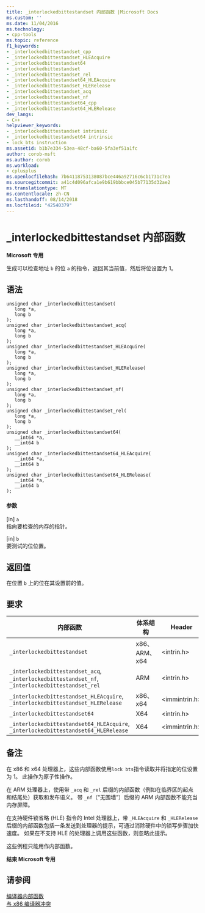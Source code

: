 ```yaml
---
title: _interlockedbittestandset 内部函数 |Microsoft Docs
ms.custom: ''
ms.date: 11/04/2016
ms.technology:
- cpp-tools
ms.topic: reference
f1_keywords:
- _interlockedbittestandset_cpp
- _interlockedbittestandset_HLEAcquire
- _interlockedbittestandset64
- _interlockedbittestandset
- _interlockedbittestandset_rel
- _interlockedbittestandset64_HLEAcquire
- _interlockedbittestandset_HLERelease
- _interlockedbittestandset_acq
- _interlockedbittestandset_nf
- _interlockedbittestandset64_cpp
- _interlockedbittestandset64_HLERelease
dev_langs:
- C++
helpviewer_keywords:
- _interlockedbittestandset intrinsic
- _interlockedbittestandset64 intrinsic
- lock_bts instruction
ms.assetid: b1b7e334-53ea-48cf-ba60-5fa3ef51a1fc
author: corob-msft
ms.author: corob
ms.workload:
- cplusplus
ms.openlocfilehash: 7b64118753138087bce446a92716c6cb1731c7ea
ms.sourcegitcommit: a41c4d096afca1e9b619bbbce045b77135d32ae2
ms.translationtype: MT
ms.contentlocale: zh-CN
ms.lasthandoff: 08/14/2018
ms.locfileid: "42540379"
---
```

# <a name="interlockedbittestandset-intrinsic-functions"></a>_interlockedbittestandset 内部函数
**Microsoft 专用**  
  
 生成可以检查地址 `b` 的位 `a` 的指令，返回其当前值，然后将位设置为 1。  
  
## <a name="syntax"></a>语法  
  
```  
unsigned char _interlockedbittestandset(  
   long *a,  
   long b  
);  
unsigned char _interlockedbittestandset_acq(  
   long *a,  
   long b  
);  
unsigned char _interlockedbittestandset_HLEAcquire(  
   long *a,  
   long b  
);  
unsigned char _interlockedbittestandset_HLERelease(  
   long *a,  
   long b  
);  
unsigned char _interlockedbittestandset_nf(  
   long *a,  
   long b  
);  
unsigned char _interlockedbittestandset_rel(  
   long *a,  
   long b  
);  
unsigned char _interlockedbittestandset64(  
   __int64 *a,  
   __int64 b  
);  
unsigned char _interlockedbittestandset64_HLEAcquire(  
   __int64 *a,  
   __int64 b  
);  
unsigned char _interlockedbittestandset64_HLERelease(  
   __int64 *a,  
   __int64 b  
);  
```  
  
#### <a name="parameters"></a>参数  
 [in] `a`  
 指向要检查的内存的指针。  
  
 [in] `b`  
 要测试的位位置。  
  
## <a name="return-value"></a>返回值  
 在位置 `b` 上的位在其设置前的值。  
  
## <a name="requirements"></a>要求  
  
|内部函数|体系结构|Header|  
|---------------|------------------|------------|  
|`_interlockedbittestandset`|x86、 ARM、 x64|\<intrin.h>|  
|`_interlockedbittestandset_acq`, `_interlockedbittestandset_nf`, `_interlockedbittestandset_rel`|ARM|\<intrin.h>|  
|`_interlockedbittestandset_HLEAcquire`, `_interlockedbittestandset_HLERelease`|x86、x64|\<immintrin.h>|  
|`_interlockedbittestandset64`|X64|\<intrin.h>|  
|`_interlockedbittestandset64_HLEAcquire`, `_interlockedbittestandset64_HLERelease`|X64|\<immintrin.h>|  
  
## <a name="remarks"></a>备注  
 在 x86 和 x64 处理器上，这些内部函数使用`lock bts`指令读取并将指定的位设置为 1。 此操作为原子性操作。  
  
 在 ARM 处理器上，使用带 `_acq` 和 `_rel` 后缀的内部函数（例如在临界区的起点和结尾处）获取和发布语义。 带 `_nf`（“无围墙”）后缀的 ARM 内部函数不能充当内存屏障。  
  
 在支持硬件锁省略 (HLE) 指令的 Intel 处理器上，带 `_HLEAcquire` 和 `_HLERelease` 后缀的内部函数包括一条发送到处理器的提示，可通过消除硬件中的锁写步骤加快速度。 如果在不支持 HLE 的处理器上调用这些函数，则忽略此提示。  
  
 这些例程只能用作内部函数。  
  
**结束 Microsoft 专用**  
  
## <a name="see-also"></a>请参阅  
 [编译器内部函数](../intrinsics/compiler-intrinsics.md)   
 [与 x86 编译器冲突](../build/conflicts-with-the-x86-compiler.md)